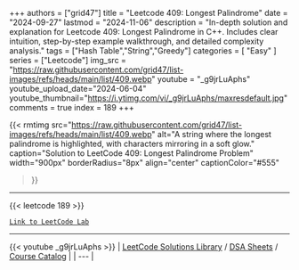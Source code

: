 
+++
authors = ["grid47"]
title = "Leetcode 409: Longest Palindrome"
date = "2024-09-27"
lastmod = "2024-11-06"
description = "In-depth solution and explanation for Leetcode 409: Longest Palindrome in C++. Includes clear intuition, step-by-step example walkthrough, and detailed complexity analysis."
tags = ["Hash Table","String","Greedy"]
categories = [
    "Easy"
]
series = ["Leetcode"]
img_src = "https://raw.githubusercontent.com/grid47/list-images/refs/heads/main/list/409.webp"
youtube = "_g9jrLuAphs"
youtube_upload_date="2024-06-04"
youtube_thumbnail="https://i.ytimg.com/vi/_g9jrLuAphs/maxresdefault.jpg"
comments = true
index = 189
+++


{{< rmtimg 
    src="https://raw.githubusercontent.com/grid47/list-images/refs/heads/main/list/409.webp" 
    alt="A string where the longest palindrome is highlighted, with characters mirroring in a soft glow."
    caption="Solution to LeetCode 409: Longest Palindrome Problem"
    width="900px"
    borderRadius="8px"
    align="center" 
    captionColor="#555"
>}}
---
{{< leetcode 189 >}}

[`Link to LeetCode Lab`](https://leetcode.com/problems/longest-palindrome/description/)

---
{{< youtube _g9jrLuAphs >}}
| [LeetCode Solutions Library](https://grid47.xyz/leetcode/) / [DSA Sheets](https://grid47.xyz/sheets/) / [Course Catalog](https://grid47.xyz/courses/) |
| --- |
